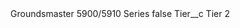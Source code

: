 <?xml version="1.0" encoding="UTF-8"?>
<CustomMetadata xmlns="http://soap.sforce.com/2006/04/metadata" xmlns:xsi="http://www.w3.org/2001/XMLSchema-instance" xmlns:xsd="http://www.w3.org/2001/XMLSchema">
    <label>Groundsmaster 5900/5910 Series</label>
    <protected>false</protected>
    <values>
        <field>Tier__c</field>
        <value xsi:type="xsd:string">Tier 2</value>
    </values>
</CustomMetadata>
